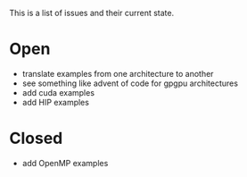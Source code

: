 This is a list of issues and their current state.

# Open
- translate examples from one architecture to another
- see something like advent of code for gpgpu architectures
- add cuda examples
- add HIP examples

# Closed
- add OpenMP examples
